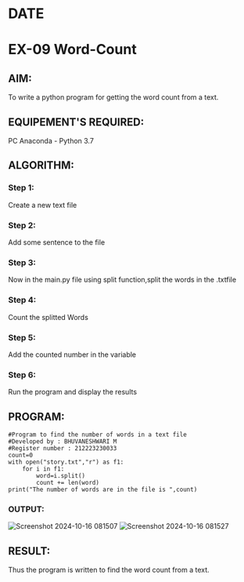# DATE
# EX-09 Word-Count
## AIM:
To write a python program for getting the word count from a text.
## EQUIPEMENT'S REQUIRED: 
PC
Anaconda - Python 3.7
## ALGORITHM: 
### Step 1:
Create a new text file
### Step 2:
Add some sentence to the file
### Step 3:
Now in the main.py file using split function,split the words in the .txtfile
### Step 4:
Count the splitted Words
### Step 5:
Add the counted number in the variable
### Step 6:
Run the program and display the results


## PROGRAM:
```
#Program to find the number of words in a text file
#Developed by : BHUVANESHWARI M
#Register number : 212223230033
count=0
with open("story.txt","r") as f1:
    for i in f1:
        word=i.split()
        count += len(word)
print("The number of words are in the file is ",count)
```
### OUTPUT:

![Screenshot 2024-10-16 081507](https://github.com/user-attachments/assets/7c8dfcb4-647f-4a7d-a641-52112a08a35c)
![Screenshot 2024-10-16 081527](https://github.com/user-attachments/assets/9b6eb650-6d92-4b5d-bca4-5faff5f966f8)


## RESULT:
Thus the program is written to find the word count from a text.
